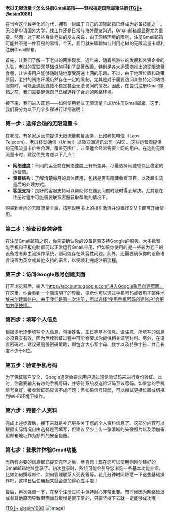 **老挝无限流量卡怎么注册Gmail邮箱——轻松搞定国际邮箱注册[[TG💪+ @esim1088](https://t.me/s/esim1088)]**

在当今这个数字化的时代，拥有一封属于自己的国际邮箱已经成为必备技能之一。无论是申请国外大学、找工作还是日常与海外朋友沟通，Gmail邮箱都显得尤为重要。然而，对于那些身处老挝的朋友来说，由于网络环境的限制，注册Gmail邮箱可能并不是一件容易的事情。今天，我们就来聊聊如何利用老挝的无限流量卡顺利注册Gmail邮箱。

首先，让我们了解一下老挝的网络现状。近年来，随着旅游业的发展和外资企业的入驻，老挝的互联网基础设施得到了显著改善。特别是各大运营商推出的无限流量套餐，让许多用户能够随时随地享受高速上网的乐趣。不过，由于地理位置和政策原因，老挝的网络环境仍然存在一定的限制，尤其是对于需要访问某些特定网站或服务时，可能会遇到连接不稳定甚至无法访问的情况。因此，在尝试注册Gmail邮箱之前，我们需要确保自己已经选择了合适的网络环境。

接下来，我们进入正题——如何使用老挝无限流量卡成功注册Gmail邮箱。这里，我们将分为以下几个步骤进行详细说明：

### 第一步：选择合适的无限流量卡

在老挝，有多家运营商提供无限流量套餐服务，比如老挝电信（Laos Telecom）、老挝移动通信（Unitel）以及亚洲通讯公司（AIS）。这些运营商提供的无限流量卡价格合理，覆盖范围广，非常适合经常需要上网的用户。在选购无限流量卡时，建议优先考虑以下几点：

- **网络速度**：不同的运营商在网络速度上有所差异，尽量选择网速较快且稳定的运营商。
- **资费结构**：了解清楚每月的具体费用，包括是否有隐藏收费项目，以及超出流量后的处理方式。
- **客服支持**：良好的客服支持可以帮助你在遇到问题时及时得到解决，尤其是在注册过程中可能需要联系客服获取帮助的情况下。

购买到合适的无限流量卡后，按照说明书上的指引激活并设置好SIM卡即可开始使用。

### 第二步：检查设备兼容性

在注册Gmail邮箱之前，你需要确认你的设备是否支持Google的服务。大多数智能手机和平板电脑都可以正常运行Gmail应用，但如果你使用的是一些较为老旧的设备或者非主流操作系统，则可能存在兼容性问题。此外，还需要确保你的设备语言设置为英文或其他支持的语言，以便顺利完成注册流程。

### 第三步：访问Google账号创建页面

打开浏览器后，输入“https://accounts.google.com”进入Google账号创建页面。在这里，你会看到一个简洁明了的界面，提示你可以通过手机号码或者电子邮件地址来创建新账户。由于我们是第一次注册，所以选择“使用手机号码创建账户”会更加方便快捷。

### 第四步：填写个人信息

根据提示逐步填写个人信息，包括姓名、生日等基本信息。请注意，所填写的信息必须真实有效，因为后续验证过程中可能会要求你提供相关证明材料。另外，在设置密码时，建议采用强密码策略，即包含大小写字母、数字以及特殊字符，并且长度不少于8位。

### 第五步：验证手机号码

为了保证账户安全，Google通常会要求用户通过短信验证码来进行身份验证。此时，你需要输入有效的手机号码，并等待系统发送验证码至该号码。如果您的手机信号良好，接收验证码应该不成问题；但如果信号较弱，可以尝试更换位置或切换到Wi-Fi环境下操作。

### 第六步：完善个人资料

完成上述步骤后，接下来就是补充更多关于您的个人资料信息了。这部分内容可以根据实际情况自由选择是否填写，但建议至少上传一张清晰的头像照片以及添加备用邮箱地址作为额外的安全措施。

### 第七步：登录并体验Gmail功能

当所有必要的信息都已提交完毕之后，恭喜您！现在您可以使用刚刚创建好的Gmail邮箱地址登录了。初次登录时，系统可能会引导您浏览一些基本功能介绍，比如如何撰写邮件、如何管理联系人列表等等。花几分钟时间熟悉一下这些基础操作吧，这样日后使用起来就会更加得心应手啦！

最后，再次强调一下，在整个注册过程中保持耐心非常重要。有时候因为网络延迟或者其他原因导致页面加载缓慢是很正常的，只要坚持下去就一定能够成功哦！

[[TG💪+ @esim1088](https://t.me/s/esim1088) ![Image](https://i.postimg.cc/4NQfJmqS/Snipaste-2025-05-13-00-14-12.png)]